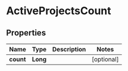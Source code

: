 # ActiveProjectsCount

## Properties
Name | Type | Description | Notes
------------ | ------------- | ------------- | -------------
**count** | **Long** |  |  [optional]

